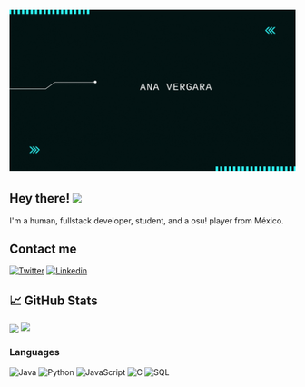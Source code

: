 <h1 align="center">
  <img src="assets/banner-git.gif" alt="Marton Lederer" />
</h1>

## Hey there! <img src="https://bestanimations.com/media/cats/1056407217cute-kitty-animated-gif-59.gif" width="25px">

I'm a human, fullstack developer, student,  and a osu! player from México.

## Contact me 
[![Twitter](https://img.shields.io/badge/Twitter-1DA1F2?style=for-the-badge&logo=twitter&logoColor=white)](https://twitter.com/intent/follow?screen_name=__anver)
[![Linkedin](https://img.shields.io/badge/LinkedIn-0077B5?style=for-the-badge&logo=linkedin&logoColor=white)](https://www.linkedin.com/in/anverdev)

## &#x1f4c8; GitHub Stats
<img align="center" src="https://github-readme-stats.vercel.app/api/top-langs/?username=anver-dev&theme=vue-dark&langs_count=3" />
<img height="180em" src="https://github-readme-stats.vercel.app/api?username=anver-dev&theme=vue-dark&show_icons=true&hide_border=true&&count_private=true&include_all_commits=true" />

### Languages

![Java](https://img.shields.io/badge/-Java-000?&logo=Java&logoColor=007396?style=for-the-badge&logo=appveyor)
![Python](https://img.shields.io/badge/-Python-000?&logo=Python?style=for-the-badge&logo=appveyor)
![JavaScript](https://img.shields.io/badge/-JavaScript-000?&logo=JavaScript?style=for-the-badge&logo=appveyor)
![C](https://img.shields.io/badge/-C-000?&logo=C?style=for-the-badge&logo=appveyor)
![SQL](https://img.shields.io/badge/-SQL-000?&logo=MySQL?style=for-the-badge&logo=appveyor)




